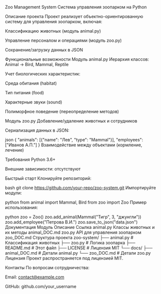 Zoo Management System
Система управления зоопарком на Python

Описание проекта
Проект реализует объектно-ориентированную систему для управления зоопарком, включая:

Классификацию животных (модуль animal.py)

Управление персоналом и операциями (модуль zoo.py)

Сохранение/загрузку данных в JSON

Функциональные возможности
Модуль animal.py
Иерархия классов: Animal → Bird, Mammal, Reptile

Учет биологических характеристик:

Среда обитания (habitat)

Тип питания (food)

Характерные звуки (sound)

Полиморфное поведение (переопределение методов)

Модуль zoo.py
Добавление/удаление животных и сотрудников

Сериализация данных в JSON:

json
{
  "animals": [{"name": "Лев", "type": "Mammal"}],
  "employees": ["Иванов А.П."]
}
Взаимодействие между объектами (кормление, лечение)

Требования
Python 3.6+

Внешние зависимости: отсутствуют

Быстрый старт
Клонируйте репозиторий:

bash
git clone https://github.com/your-repo/zoo-system.git
Импортируйте модули:

python
from animal import Mammal, Bird
from zoo import Zoo
Пример использования:

python
zoo = Zoo()
zoo.add_animal(Mammal("Тигр", 3, "джунгли"))
zoo.add_employee("Петрова В.И.")
zoo.save_to_json("data.json")
Документация
Модуль	Описание	Ссылка
animal.py	Классы животных и их методы	animal_DOC.md
zoo.py	API для управления зоопарком	zoo_DOC.md
Структура проекта
zoo-system/
├── animal.py           # Классификация животных
├── zoo.py              # Логика зоопарка
├── README.md           # Этот файл
├── LICENSE             # Лицензия MIT
└── docs/
    ├── animal_DOC.md   # Детали animal.py
    └── zoo_DOC.md      # Детали zoo.py
Лицензия
Проект распространяется под лицензией MIT.

Контакты
По вопросам сотрудничества:

Email: contact@example.com

GitHub: github.com/your_username
